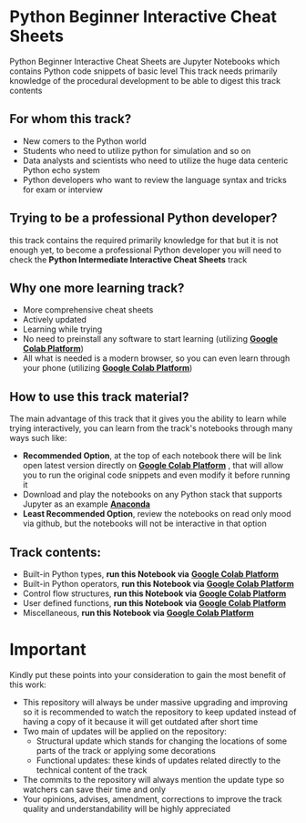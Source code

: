 # Python Beginner Interactive Cheat Sheets
Python Beginner Interactive Cheat Sheets are Jupyter Notebooks which contains Python code snippets of basic level
This track needs primarily knowledge of the procedural development to be able to digest this track contents

## For whom this track?
 - New comers to the Python world
 - Students who need to utilize python for simulation and so on
 - Data analysts and scientists who need to utilize the huge data centeric Python echo system
 - Python developers who want to review the language syntax and tricks for exam or interview

## Trying to be a professional Python developer?
this track contains the required primarily knowledge for that but it is not enough yet,  to become a professional Python developer you will need to check the **Python Intermediate Interactive Cheat Sheets** track

## Why one more learning track?
 - More comprehensive cheat sheets
 - Actively updated
 - Learning while trying 
 - No need to preinstall any software to start learning (utilizing **[Google Colab Platform](https://colab.research.google.com)**)
 - All what is needed is a modern browser, so you can even learn through your phone (utilizing **[Google Colab Platform](https://colab.research.google.com)**)

## How to use this track material?
The main advantage of this track that it gives you the ability to learn while trying interactively, you can learn from the track's notebooks through many ways such like:
 - **Recommended Option**, at the top of each notebook there will be link open latest version directly  on **[Google Colab Platform](https://colab.research.google.com)** , that will allow you to run the original code snippets and even modify it before running it
 - Download and play the notebooks on any Python stack that supports Jupyter as an example **[Anaconda](https://www.anaconda.com/)** 
 - **Least Recommended Option**, review the notebooks on read only mood via github, but the notebooks will not be interactive in that option

## Track contents:
 - Built-in Python types, **run this Notebook via** [**Google Colab Platform**](https://colab.research.google.com/github/mhmaem/python_university/blob/master/01_python_beginner_interactive_cheatsheets/01_01_types.ipynb)
 - Built-in Python operators, **run this Notebook via** [**Google Colab Platform**](https://colab.research.google.com/github/mhmaem/python_university/blob/master/01_python_beginner_interactive_cheatsheets/01_02_operators.ipynb)
 - Control flow structures, **run this Notebook via** [**Google Colab Platform**](https://colab.research.google.com/github/mhmaem/python_university/blob/master/01_python_beginner_interactive_cheatsheets/01_03_control_flow.ipynb)
 - User defined functions, **run this Notebook via** [**Google Colab Platform**](https://colab.research.google.com/github/mhmaem/python_university/blob/master/01_python_beginner_interactive_cheatsheets/01_04_funcions.ipynb)
 - Miscellaneous, **run this Notebook via** [**Google Colab Platform**](https://colab.research.google.com/github/mhmaem/python_university/blob/master/01_python_beginner_interactive_cheatsheets/01_05_miscellaneous.ipynb)

# Important
Kindly put these points into your consideration to gain the most benefit of this work:
 - This repository will always be under massive upgrading and improving so it is recommended to watch the repository to keep updated instead of having a copy of it because it will get outdated after short time
 - Two main of updates will be applied on the repository:
	 - Structural update which stands for changing the locations of some parts of the track or applying some decorations
	 - Functional updates: these kinds of updates related directly to the technical content of the track
 - The commits to the repository will always mention the update type so watchers can save their time and only 
 - Your opinions, advises, amendment, corrections to improve the track quality and understandability will be highly appreciated
